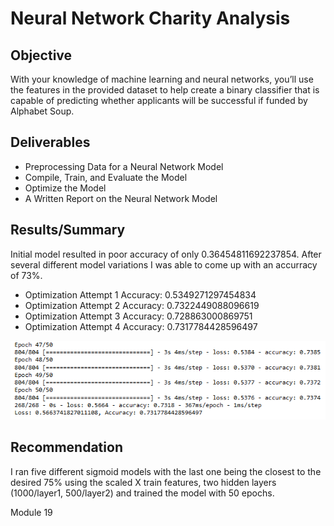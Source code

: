 # Neural Network Charity Analysis

## Objective

With your knowledge of machine learning and neural networks, you’ll use the features in the provided dataset to help create a binary classifier that is capable of predicting whether applicants will be successful if funded by Alphabet Soup.

## Deliverables

* Preprocessing Data for a Neural Network Model
* Compile, Train, and Evaluate the Model
* Optimize the Model
* A Written Report on the Neural Network Model

## Results/Summary

Initial model resulted in poor accuracy of only 0.36454811692237854. After several different model variations I was able to come up with an accurracy of 73%. 
- Optimization Attempt 1 Accuracy: 0.5349271297454834
- Optimization Attempt 2 Accuracy: 0.7322449088096619
- Optimization Attempt 3 Accuracy: 0.728863000869751
- Optimization Attempt 4 Accuracy: 0.7317784428596497

![Optimization Attempt 4](/images/optAttmpt4.PNG)

## Recommendation

I ran five different sigmoid models with the last one being the closest to the desired 75% using the scaled X train features, two hidden layers (1000/layer1, 500/layer2) and trained the model with 50 epochs.



 Module 19
